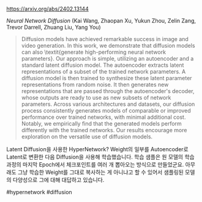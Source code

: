 https://arxiv.org/abs/2402.13144

*Neural Network Diffusion* (Kai Wang, Zhaopan Xu, Yukun Zhou, Zelin Zang, Trevor Darrell, Zhuang Liu, Yang You)

> Diffusion models have achieved remarkable success in image and video generation. In this work, we demonstrate that diffusion models can also \textit{generate high-performing neural network parameters}. Our approach is simple, utilizing an autoencoder and a standard latent diffusion model. The autoencoder extracts latent representations of a subset of the trained network parameters. A diffusion model is then trained to synthesize these latent parameter representations from random noise. It then generates new representations that are passed through the autoencoder's decoder, whose outputs are ready to use as new subsets of network parameters. Across various architectures and datasets, our diffusion process consistently generates models of comparable or improved performance over trained networks, with minimal additional cost. Notably, we empirically find that the generated models perform differently with the trained networks. Our results encourage more exploration on the versatile use of diffusion models.

Latent Diffusion을 사용한 HyperNetwork? Weight의 일부를 Autoencoder로 Latent로 변환한 다음 Diffusion을 사용해 학습했습니다. 학습 샘플은 원 모델의 학습 과정의 마지막 Epoch에서 체크포인트를 여러 개 뽑아오는 방식으로 만들었군요. 아무래도 그냥 학습한 Weight를 그대로 복사하는 게 아니냐고 할 수 있어서 샘플링된 모델의 다양성으로 그에 대해 대답하고 있습니다.

#hypernetwork #diffusion 